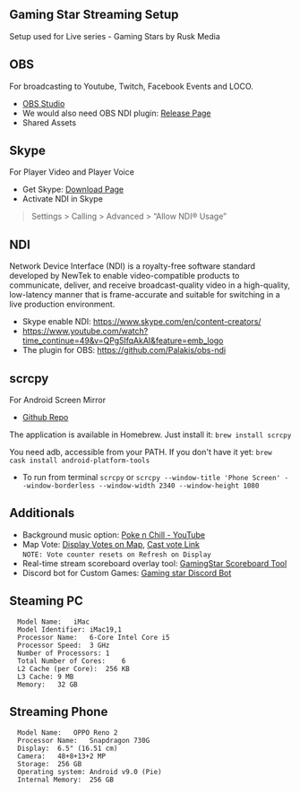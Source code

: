 ## Gaming Star Streaming Setup
Setup used for Live series - Gaming Stars by Rusk Media

## OBS
For broadcasting to Youtube, Twitch, Facebook Events and LOCO.

* [OBS Studio](https://obsproject.com/)
* We would also need OBS NDI plugin: [Release Page](https://github.com/Palakis/obs-ndi/releases)
* Shared Assets

## Skype
For Player Video and Player Voice
* Get Skype: [Download Page](https://www.skype.com/en/get-skype/)
* Activate NDI in Skype
> Settings > Calling > Advanced >  “Allow NDI® Usage” 


## NDI   
Network Device Interface (NDI) is a royalty-free software standard developed by NewTek to enable video-compatible products to communicate, deliver, and receive broadcast-quality video in a high-quality, low-latency manner that is frame-accurate and suitable for switching in a live production environment.
* Skype enable NDI: https://www.skype.com/en/content-creators/
* https://www.youtube.com/watch?time_continue=49&v=QPg5IfqAkAI&feature=emb_logo
* The plugin for OBS: https://github.com/Palakis/obs-ndi


## scrcpy 
For Android Screen Mirror
* [Github Repo](https://github.com/Genymobile/scrcpy)

The application is available in Homebrew. Just install it:
`brew install scrcpy`

You need adb, accessible from your PATH. If you don't have it yet:
`brew cask install android-platform-tools`

* To run from terminal
`scrcpy` or `scrcpy --window-title 'Phone Screen' --window-borderless --window-width 2340 --window-height 1080`

## Additionals
* Background music option: [Poke n Chill - YouTube](https://www.youtube.com/watch?v=2DVpys50LVE)
* Map Vote: [Display Votes on Map](https://mapvote.akriya.co.in/), [Cast vote Link](https://mapvote.akriya.co.in/vote)   
`NOTE: Vote counter resets on Refresh on Display`
* Real-time stream scoreboard overlay tool: [GamingStar Scoreboard Tool](https://github.com/karx/gamingstars-scoreboard/)
* Discord bot for Custom Games: [Gaming star Discord Bot](https://github.com/karx/pubg-customroom-discord-bot)

## Steaming PC

```
  Model Name:	iMac
  Model Identifier:	iMac19,1
  Processor Name:	6-Core Intel Core i5
  Processor Speed:	3 GHz
  Number of Processors:	1
  Total Number of Cores:	6
  L2 Cache (per Core):	256 KB
  L3 Cache:	9 MB
  Memory:	32 GB
```

## Streaming Phone


```
  Model Name:	OPPO Reno 2
  Processor Name:	Snapdragon 730G
  Display:	6.5" (16.51 cm)
  Camera:	48+8+13+2 MP
  Storage:	256 GB
  Operating system:	Android v9.0 (Pie)
  Internal Memory:	256 GB
```
